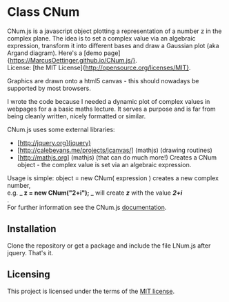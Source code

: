
#  Class CNum

CNum.js is a javascript object plotting a representation of a number z in the
complex plane. The idea is to set a complex value via an algebraic expression,
transform it into different bases and draw a Gaussian plot (aka Argand
diagram). Here's a [demo page]{https://MarcusOettinger.github.io/CNum.js/}.  
License: [the MIT License]{http://opensource.org/licenses/MIT}.  
  
  
Graphics are drawn onto a html5 canvas - this should nowadays be supported by
most browsers.  
  
I wrote the code because I needed a dynamic plot of complex values in webpages
for a a basic maths lecture. It serves a purpose and is far from being cleanly
written, nicely formatted or similar.  
  
CNum.js uses some external libraries:

  * [http://jquery.org](jquery)
  * [http://calebevans.me/projects/jcanvas/] (mathjs) (drawing routines)
  * [http://mathjs.org] (mathjs) (that can do much more!)
Creates a CNum object - the complex value is set via an algebraic expression.  
  
Usage is simple: object = new CNum( expression ) creates a new complex number,  
e.g. **_ z = new CNum("2+i"); _**    will create **_z_** with the value
**_2+i_**  
.  
For further information see the CNum.js [documentation](doc/index.html).

## Installation

Clone the repository or get a package and include the file LNum.js after
jquery. That's it.

## Licensing

This project is licensed under the terms of the 
[MIT license](LICENSE.md).
